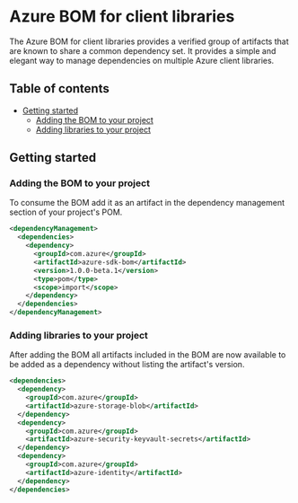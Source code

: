 # Azure BOM for client libraries
The Azure BOM for client libraries provides a verified group of artifacts that are known to share a common dependency set. It provides a simple and elegant way to manage dependencies on multiple Azure client libraries.  

## Table of contents
- [Getting started](#getting-started)
  - [Adding the BOM to your project](#adding-the-bom-to-your-project)
  - [Adding libraries to your project](#adding-libraries-to-your-project)

## Getting started

### Adding the BOM to your project

To consume the BOM add it as an artifact in the dependency management section of your project's POM.

```xml
<dependencyManagement>
  <dependencies>
    <dependency>
      <groupId>com.azure</groupId>
      <artifactId>azure-sdk-bom</artifactId>
      <version>1.0.0-beta.1</version>
      <type>pom</type>
      <scope>import</scope>
    </dependency>
  </dependencies>
</dependencyManagement>
```

### Adding libraries to your project

After adding the BOM all artifacts included in the BOM are now available to be added as a dependency without listing the artifact's version.

```xml
<dependencies>
  <dependency>
    <groupId>com.azure</groupId>
    <artifactId>azure-storage-blob</artifactId>
  </dependency>
  <dependency>
    <groupId>com.azure</groupId>
    <artifactId>azure-security-keyvault-secrets</artifactId>
  </dependency>
  <dependency>
    <groupId>com.azure</groupId>
    <artifactId>azure-identity</artifactId>
  </dependency>
</dependencies>
```
